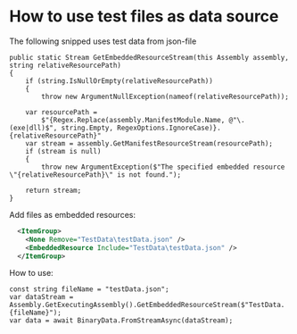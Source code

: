 # How to use test files as data source

The following snipped uses test data from json-file

```Csharp
public static Stream GetEmbeddedResourceStream(this Assembly assembly, string relativeResourcePath)
{
    if (string.IsNullOrEmpty(relativeResourcePath))
    {
        throw new ArgumentNullException(nameof(relativeResourcePath));
    
    var resourcePath =
        $"{Regex.Replace(assembly.ManifestModule.Name, @"\.(exe|dll)$", string.Empty, RegexOptions.IgnoreCase)}.{relativeResourcePath}"
    var stream = assembly.GetManifestResourceStream(resourcePath);
    if (stream is null)
    {
        throw new ArgumentException($"The specified embedded resource \"{relativeResourcePath}\" is not found.");
    
    return stream;
}
```
Add files as embedded resources:
```xml
  <ItemGroup>
    <None Remove="TestData\testData.json" />
    <EmbeddedResource Include="TestData\testData.json" />
  </ItemGroup>
```

How to use:

``` Csharp
const string fileName = "testData.json";
var dataStream = Assembly.GetExecutingAssembly().GetEmbeddedResourceStream($"TestData.{fileName}");
var data = await BinaryData.FromStreamAsync(dataStream);
```
